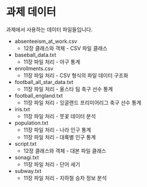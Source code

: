 # 과제 데이터
과제에서 사용하는 데이터 파일들입니다.
- absenteeism_at_work.csv
    - 12장 클래스와 객체 - CSV 파일 클래스
- baseball_data.txt
    - 11장 파일 처리 - 야구 통계
- enrollments.csv
    - 11장 파일 처리 - CSV 형식의 파일 데이터 구조화
- football_all_star_data.txt
    - 11장 파일 처리 - 올스타 팀 축구 선수 통계
- football_england.txt
    - 11장 파일 처리 - 잉글랜드 프리미어리그 축구 선수 통계
- iris.txt
    - 11장 파일 처리 - 붓꽃 데이터 분석
- population.txt
    - 11장 파일 처리 - 나라 인구 통계
    - 11장 파일 처리 - 대륙별 인구 통계
- script.txt
    - 12장 클래스와 객체 - 대본 파일 클래스
- sonagi.txt
    - 11장 파일 처리 - 단어 세기
- subway.txt
    - 11장 파일 처리 - 지하철 승차 정보 분석
